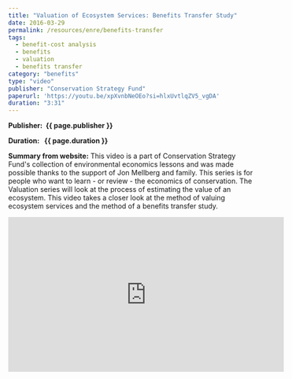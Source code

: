 ```yaml
---
title: "Valuation of Ecosystem Services: Benefits Transfer Study"
date: 2016-03-29
permalink: /resources/enre/benefits-transfer
tags:
  - benefit-cost analysis
  - benefits
  - valuation
  - benefits transfer
category: "benefits"
type: "video"
publisher: "Conservation Strategy Fund"
paperurl: 'https://youtu.be/xpXvnbNeOEo?si=hlxUvtlqZV5_vgDA'
duration: "3:31"
---
```



**<span class="bold-podcast">Publisher: </span>&nbsp;<span class="text-podcast">{{ page.publisher }}</span>**

**<span class="bold-podcast">Duration: </span>&nbsp;<span class="text-podcast"> {{ page.duration }}</span>**

**<span class="bold-podcast">Summary from website:</span>**
This video is a part of Conservation Strategy Fund's collection of environmental economics lessons and was made possible thanks to the support of Jon Mellberg and family.  This series is for people who want to learn - or review - the economics of conservation.  The Valuation series will look at the process of estimating the value of an ecosystem.  This video takes a closer look at the method of valuing ecosystem services and the method of a benefits transfer study.  


<div style="max-width:1024px">
  <div style="position:relative;height:0;padding-bottom:56.25%">
    <iframe width="560" height="315" src="https://www.youtube.com/embed/xpXvnbNeOEo?si=hlxUvtlqZV5_vgDA" title="YouTube video player" frameborder="0" allow="accelerometer; autoplay; clipboard-write; encrypted-media; gyroscope; picture-in-picture; web-share" referrerpolicy="strict-origin-when-cross-origin" allowfullscreen></iframe>
  </div>
</div>

**<span class="small-podcast">Link:</span> &nbsp;<span class="links-podcast">[{{ page.paperurl }}]({{ page.paperurl }})</span>**